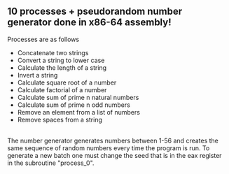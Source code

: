 ## 10 processes + pseudorandom number generator done in x86-64 assembly!
 Processes are as follows
<ul>
  <li>Concatenate two strings</li>
  <li>Convert a string to lower case</li>
  <li>Calculate the length of a string</li>
  <li>Invert a string</li>
  <li>Calculate square root of a number</li>
  <li>Calculate factorial of a number</li>
  <li>Calculate sum of prime n natural numbers</li>
  <li>Calculate sum of prime n odd numbers</li>
  <li>Remove an element from a list of numbers</li>
  <li>Remove spaces from a string</li>
</ul>
<br />
The number generator generates numbers between 1-56 and creates the same sequence of random numbers every time the program is run. To generate a new batch one must change the seed that is in the
eax register in the subroutine "process_0".
